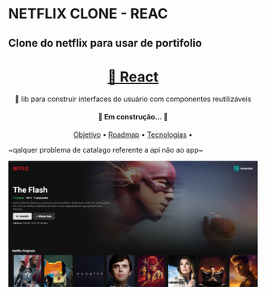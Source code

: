 # NETFLIX CLONE - REAC
## Clone do netflix para usar de portifolio

<h1 align="center">
    <a href="https://pt-br.reactjs.org/">🔗 React</a>
</h1>
<p align="center">🚀 lib para construir interfaces do usuário com componentes reutilizáveis</p>


<h4 align="center"> 
	🚧 Em construção...  🚧
</h4>

<p align="center">
 <a href="#objetivo">Objetivo</a> •
 <a href="#roadmap">Roadmap</a> • 
 <a href="#tecnologias">Tecnologias</a> •
</p>

~qalquer problema de catalago referente a api não ao app~

<img src="./src/screenshots/Screenshot_1.png"/>
